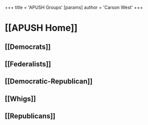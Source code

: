 +++
 title = 'APUSH Groups'
[params]
	author = 'Carson West'
+++
# [[APUSH Home]]

## [[Democrats]]

## [[Federalists]]

## [[Democratic-Republican]]

## [[Whigs]]

## [[Republicans]]